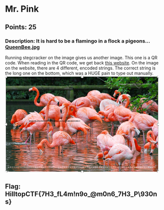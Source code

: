 # **Mr. Pink**
## Points: 25
### **Description:** It is hard to be a flamingo in a flock a pigeons… [QueenBee.jpg](images/QueenBee.jpg)

Running stegcracker on the image gives us another image. This one is a QR code. When reading in the QR code, we get back [this website](https://medium.com/@MrPiink/-d4579853c5eb).
On the image on the website, there are 4 different, encoded strings. The correct string is the long one on the bottom, which was a HUGE pain to type out manually.
![image](images/flamingos.png)

## **Flag:** HilltopCTF{7H3_fL4m!n9o_@m0n6_7H3_P\930ns}
